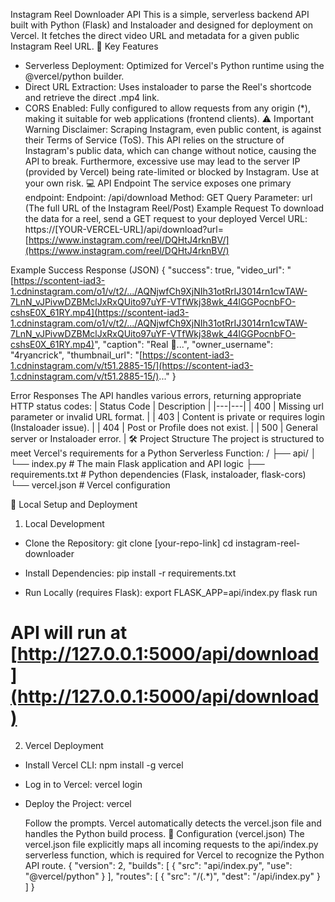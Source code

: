 Instagram Reel Downloader API
This is a simple, serverless backend API built with Python (Flask) and Instaloader and designed for deployment on Vercel. It fetches the direct video URL and metadata for a given public Instagram Reel URL.
🚀 Key Features
 * Serverless Deployment: Optimized for Vercel's Python runtime using the @vercel/python builder.
 * Direct URL Extraction: Uses instaloader to parse the Reel's shortcode and retrieve the direct .mp4 link.
 * CORS Enabled: Fully configured to allow requests from any origin (*), making it suitable for web applications (frontend clients).
⚠️ Important Warning
Disclaimer: Scraping Instagram, even public content, is against their Terms of Service (ToS). This API relies on the structure of Instagram's public data, which can change without notice, causing the API to break. Furthermore, excessive use may lead to the server IP (provided by Vercel) being rate-limited or blocked by Instagram. Use at your own risk.
💻 API Endpoint
The service exposes one primary endpoint:
Endpoint: /api/download
Method: GET
Query Parameter: url (The full URL of the Instagram Reel/Post)
Example Request
To download the data for a reel, send a GET request to your deployed Vercel URL:
https://[YOUR-VERCEL-URL]/api/download?url=[https://www.instagram.com/reel/DQHtJ4rknBV/](https://www.instagram.com/reel/DQHtJ4rknBV/)

Example Success Response (JSON)
{
  "success": true,
  "video_url": "[https://scontent-iad3-1.cdninstagram.com/o1/v/t2/.../AQNjwfCh9XjNIh31otRrIJ3014rn1cwTAW-7LnN_vJPivwDZBMclJxRxQUito97uYF-VTfWkj38wk_44lGGPocnbFO-cshsE0X_61RY.mp4](https://scontent-iad3-1.cdninstagram.com/o1/v/t2/.../AQNjwfCh9XjNIh31otRrIJ3014rn1cwTAW-7LnN_vJPivwDZBMclJxRxQUito97uYF-VTfWkj38wk_44lGGPocnbFO-cshsE0X_61RY.mp4)",
  "caption": "Real 🦅...",
  "owner_username": "4ryancrick",
  "thumbnail_url": "[https://scontent-iad3-1.cdninstagram.com/v/t51.2885-15/](https://scontent-iad3-1.cdninstagram.com/v/t51.2885-15/)..."
}

Error Responses
The API handles various errors, returning appropriate HTTP status codes:
| Status Code | Description |
|---|---|
| 400 | Missing url parameter or invalid URL format. |
| 403 | Content is private or requires login (Instaloader issue). |
| 404 | Post or Profile does not exist. |
| 500 | General server or Instaloader error. |
🛠 Project Structure
The project is structured to meet Vercel's requirements for a Python Serverless Function:
/
├── api/
│   └── index.py  # The main Flask application and API logic
├── requirements.txt  # Python dependencies (Flask, instaloader, flask-cors)
└── vercel.json  # Vercel configuration

🚀 Local Setup and Deployment
1. Local Development
 * Clone the Repository:
   git clone [your-repo-link]
cd instagram-reel-downloader

 * Install Dependencies:
   pip install -r requirements.txt

 * Run Locally (requires Flask):
   export FLASK_APP=api/index.py
flask run
# API will run at [http://127.0.0.1:5000/api/download](http://127.0.0.1:5000/api/download)

2. Vercel Deployment
 * Install Vercel CLI:
   npm install -g vercel

 * Log in to Vercel:
   vercel login

 * Deploy the Project:
   vercel

   Follow the prompts. Vercel automatically detects the vercel.json file and handles the Python build process.
📜 Configuration (vercel.json)
The vercel.json file explicitly maps all incoming requests to the api/index.py serverless function, which is required for Vercel to recognize the Python API route.
{
  "version": 2,
  "builds": [
    {
      "src": "api/index.py",
      "use": "@vercel/python"
    }
  ],
  "routes": [
    {
      "src": "/(.*)",
      "dest": "/api/index.py"
    }
  ]
}

